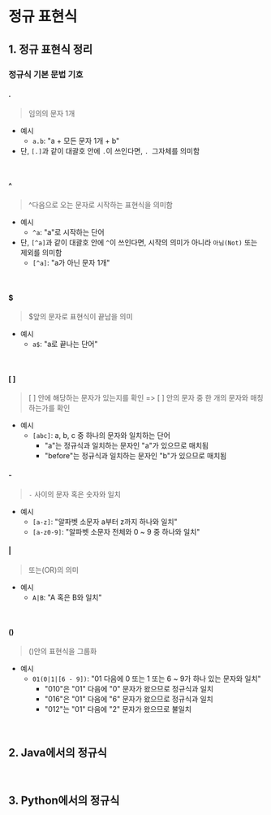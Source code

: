 # 정규 표현식

## 1. 정규 표현식 정리

### 정규식 기본 문법 기호

#### .

> 임의의 문자 1개

- 예시
  - `a.b`: "a + 모든 문자 1개 + b"
- 단, `[.]`과 같이 대괄호 안에 `.`이 쓰인다면, `. `그자체를 의미함

<br>

#### ^

> ^다음으로 오는 문자로 시작하는 표현식을 의미함

- 예시
  - `^a`: "a"로 시작하는 단어
- 단, `[^a]`과 같이 대괄호 안에 `^`이 쓰인다면, 시작의 의미가 아니라 `아님(Not)` 또는 제외를 의미함
  - `[^a]`: "a가 아닌 문자 1개"

<br>

#### $

> $앞의 문자로 표현식이 끝남을 의미

- 예시
  - `a$`: "a로 끝나는 단어"

<br>

#### [ ]

> [ ] 안에 해당하는 문자가 있는지를 확인 => [ ] 안의 문자 중 한 개의 문자와 매칭하는가를 확인

- 예시
  - `[abc]`: a, b, c 중 하나의 문자와 일치하는 단어
    - "a"는 정규식과 일치하는 문자인 "a"가 있으므로 매치됨
    - "before"는 정규식과 일치하는 문자인 "b"가 있으므로 매치됨

#### -

> `-` 사이의 문자 혹은 숫자와 일치

- 예시
  - `[a-z]`: "알파벳 소문자 a부터 z까지 하나와 일치"
  - `[a-z0-9]`: "알파벳 소문자 전체와 0 ~ 9 중 하나와 일치"

#### |

> 또는(OR)의 의미

- 예시
  - `A|B`: "A 혹은 B와 일치"

<br>

#### ()

> ()안의 표현식을 그룹화

- 예시
  - `01(0|1|[6 - 9])`: "01 다음에 0 또는 1 또는 6 ~ 9가 하나 있는 문자와 일치"
    - "010"은 "01" 다음에 "0" 문자가 왔으므로 정규식과 일치
    - "016"은 "01" 다음에 "6" 문자가 왔으므로 정규식과 일치
    - "012"는 "01" 다음에 "2" 문자가 왔으므로 불일치

<br>

## 2. Java에서의 정규식



<br>

## 3. Python에서의 정규식